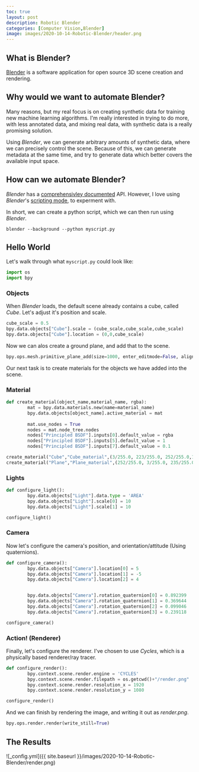 ```yaml
---
toc: true
layout: post
description: Robotic Blender
categories: [Computer Vision,Blender]
image: images/2020-10-14-Robotic-Blender/header.png
---
```


What is Blender?
-------------

[Blender](https://www.blender.org/) is a software application for open source 3D scene creation and rendering. 

Why would we want to automate Blender?
-------------
Many reasons, but my real focus is on creating synthetic data for training new machine learning algorithms. I'm really interested in trying to do more, with less annotated data, and mixing real data, with synthetic data is a really promising solution. 

Using *Blender*, we can generate arbitrary amounts of synthetic data, where we can precisely control the scene. Because of this, we can generate metadata at the same time, and try to generate data which better covers the available input space. 


How can we automate Blender?
-------------
*Blender* has a [comprehensivley documented](https://docs.blender.org/api/current/index.html) API. However, I love using *Blender*'s [scripting mode](https://www.youtube.com/watch?v=5e56gdHZtB0), to experment with.

In short, we can create a python script, which we can then run using *Blender*.

`blender --background --python myscript.py`

Hello World 
-------------

Let's walk through what `myscript.py` 
could look like:

```python
import os
import bpy
```

### Objects

When *Blender* loads, the default scene already contains a cube, called *Cube*. 
Let's adjust it's position and scale.


```python 
cube_scale = 0.5
bpy.data.objects["Cube"].scale = (cube_scale,cube_scale,cube_scale)
bpy.data.objects["Cube"].location = (0,0,cube_scale)
```

Now we can alos create a ground plane, and add that to the scene.
```python 
bpy.ops.mesh.primitive_plane_add(size=1000, enter_editmode=False, align='WORLD', location=(0, 0, 0), scale=(1, 1, 1))
```


Our next task is to create materials for the objects we have added into the scene. 

### Material

```python
def create_material(object_name,material_name, rgba):
        mat = bpy.data.materials.new(name=material_name)
        bpy.data.objects[object_name].active_material = mat
        
        mat.use_nodes = True
        nodes = mat.node_tree.nodes
        nodes["Principled BSDF"].inputs[0].default_value = rgba
        nodes["Principled BSDF"].inputs[5].default_value = 1
        nodes["Principled BSDF"].inputs[7].default_value = 0.1

```

```python 
create_material("Cube","Cube_material",(3/255.0, 223/255.0, 252/255.0,1))
create_material("Plane","Plane_material",(252/255.0, 3/255.0, 235/255.0,1))
```


### Lights

```python
def configure_light():
        bpy.data.objects["Light"].data.type = 'AREA'
        bpy.data.objects["Light"].scale[0] = 10
        bpy.data.objects["Light"].scale[1] = 10

configure_light()
```

### Camera

Now let's configure the camera's position, and orientation/attitude (Using quaternions).

```python
def configure_camera():
        bpy.data.objects["Camera"].location[0] = 5
        bpy.data.objects["Camera"].location[1] = -5
        bpy.data.objects["Camera"].location[2] = 4


        bpy.data.objects["Camera"].rotation_quaternion[0] = 0.892399
        bpy.data.objects["Camera"].rotation_quaternion[1] = 0.369644
        bpy.data.objects["Camera"].rotation_quaternion[2] = 0.099046
        bpy.data.objects["Camera"].rotation_quaternion[3] = 0.239118

configure_camera()
```


### Action! (Renderer)

Finally, let's configure the renderer. I've chosen to use *Cycles*, which is a physically based renderer/ray tracer.

```python 
def configure_render():
        bpy.context.scene.render.engine = 'CYCLES'
        bpy.context.scene.render.filepath = os.getcwd()+"/render.png"
        bpy.context.scene.render.resolution_x = 1920
        bpy.context.scene.render.resolution_y = 1080

configure_render()
```

And we can finish by rendering the image, and writing it out as *render.png*.

```python 
bpy.ops.render.render(write_still=True)
```


The Results
-------------

![_config.yml]({{ site.baseurl }}/images/2020-10-14-Robotic-Blender/render.png)


